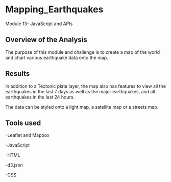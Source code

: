 # Mapping_Earthquakes
Module 13- JavaScript and APIs

## Overview of the Analysis ##
The purpose of this module and challenge is to create a map of the world and chart various earthquake data onto the map.

## Results
In addition to a Tectonic plate layer, the map also has features to view all the earthquakes in the last 7 days as well as the major earthquakes, and all earthquakes in the last 24 hours.

The data can be styled onto a light map, a satellite map or a streets map.

## Tools used


-Leaflet and Mapbox

-JavaScript

-HTML

-d3.json

-CSS


